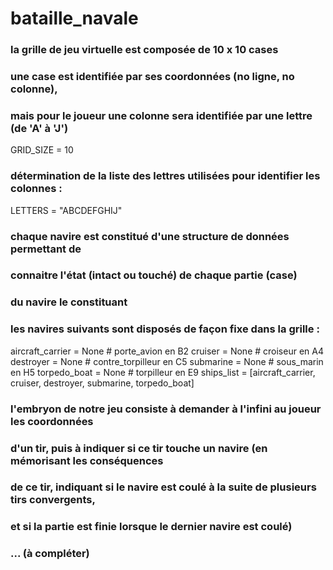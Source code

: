 # bataille_navale
### la grille de jeu virtuelle est composée de 10 x 10 cases
### une case est identifiée par ses coordonnées (no ligne, no colonne),
### mais pour le joueur une colonne sera identifiée par une lettre (de 'A' à 'J')
GRID_SIZE = 10
### détermination de la liste des lettres utilisées pour identifier les colonnes :
LETTERS = "ABCDEFGHIJ"
### chaque navire est constitué d'une structure de données permettant de
### connaitre l'état (intact ou touché) de chaque partie (case)
### du navire le constituant
### les navires suivants sont disposés de façon fixe dans la grille :
aircraft_carrier = None  # porte_avion en B2
cruiser          = None  # croiseur en A4
destroyer        = None  # contre_torpilleur en C5
submarine        = None  # sous_marin en H5
torpedo_boat     = None  # torpilleur en E9
ships_list = [aircraft_carrier, cruiser, destroyer, submarine, torpedo_boat]
### l'embryon de notre jeu consiste à demander à l'infini au joueur les coordonnées
### d'un tir, puis à indiquer si ce tir touche un navire (en mémorisant les conséquences
### de ce tir, indiquant si le navire est coulé à la suite de plusieurs tirs convergents,
### et si la partie est finie lorsque le dernier navire est coulé)
### ... (à compléter)
